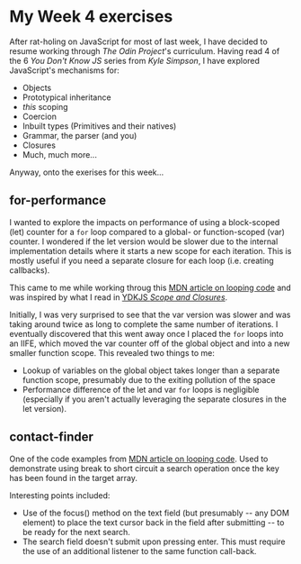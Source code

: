 # My Week 4 exercises

After rat-holing on JavaScript for most of last week, I have decided to resume working through _The
Odin Project_'s curriculum. Having read 4 of the 6 _You Don't Know JS_ series from _Kyle Simpson_, I
have explored JavaScript's mechanisms for:

* Objects
* Prototypical inheritance
* _this_ scoping
* Coercion
* Inbuilt types (Primitives and their natives)
* Grammar, the parser (and you)
* Closures
* Much, much more...

Anyway, onto the exerises for this week...

## for-performance

I wanted to explore the impacts on performance of using a block-scoped (let) counter for a `for` loop
compared to a global- or function-scoped (var) counter. I wondered if the let version would be
slower due to the internal implementation details where it starts a new scope for each iteration.
This is mostly useful if you need a separate closure for each loop (i.e. creating callbacks).

This came to me while working throug this [MDN article on looping
code](https://developer.mozilla.org/en-US/docs/Learn/JavaScript/Building_blocks/Looping_code) and
was inspired by what I read in [YDKJS _Scope and
Closures_](https://github.com/getify/You-Dont-Know-JS/blob/master/scope%20&%20closures/README.md#you-dont-know-js-scope--closures).

Initially, I was very surprised to see that the var version was slower and was taking around twice
as long to complete the same number of iterations. I eventually discovered that this went away once
I placed the `for` loops into an IIFE, which moved the var counter off of the global object and into
a new smaller function scope. This revealed two things to me:

* Lookup of variables on the global object takes longer than a separate function scope, presumably
  due to the exiting pollution of the space
* Performance difference of the let and var `for` loops is negligible (especially if you aren't
  actually leveraging the separate closures in the let version).

## contact-finder

One of the code examples from [MDN article on looping
code](https://developer.mozilla.org/en-US/docs/Learn/JavaScript/Building_blocks/Looping_code). Used
to demonstrate using break to short circuit a search operation once the key has been found in the
target array.

Interesting points included:

* Use of the focus() method on the text field (but presumably -- any DOM element) to place the text
  cursor back in the field after submitting -- to be ready for the next search.
* The search field doesn't submit upon pressing enter. This must require the use of an additional
  listener to the same function call-back.
  